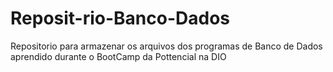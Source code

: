 # Reposit-rio-Banco-Dados
Repositorio para armazenar os arquivos dos programas de Banco de Dados aprendido durante o BootCamp da Pottencial na DIO
